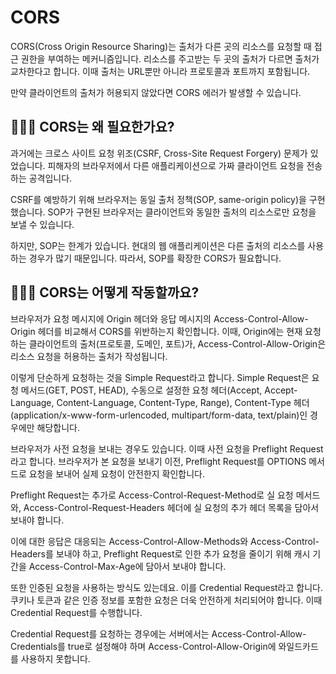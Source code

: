 # CORS

CORS(Cross Origin Resource Sharing)는 출처가 다른 곳의 리소스를 요청할 때 접근 권한을 부여하는 메커니즘입니다. 리소스를 주고받는 두 곳의 출처가 다르면 출처가 교차한다고 합니다. 이때 출처는 URL뿐만 아니라 프로토콜과 포트까지 포함됩니다. 

만약 클라이언트의 출처가 허용되지 않았다면 CORS 에러가 발생할 수 있습니다.

## 🤷🏻‍♂️ CORS는 왜 필요한가요?
과거에는 크로스 사이트 요청 위조(CSRF, Cross-Site Request Forgery) 문제가 있었습니다. 피해자의 브라우저에서 다른 애플리케이션으로 가짜 클라이언트 요청을 전송하는 공격입니다.

CSRF를 예방하기 위해 브라우저는 동일 출처 정책(SOP, same-origin policy)을 구현했습니다. SOP가 구현된 브라우저는 클라이언트와 동일한 출처의 리소스로만 요청을 보낼 수 있습니다.

하지만, SOP는 한계가 있습니다. 현대의 웹 애플리케이션은 다른 출처의 리소스를 사용하는 경우가 많기 때문입니다. 따라서, SOP를 확장한 CORS가 필요합니다.

## 🤷🏻‍♂️ CORS는 어떻게 작동할까요?
브라우저가 요청 메시지에 Origin 헤더와 응답 메시지의 Access-Control-Allow-Origin 헤더를 비교해서 CORS를 위반하는지 확인합니다. 이때, Origin에는 현재 요청하는 클라이언트의 출처(프로토콜, 도메인, 포트)가, Access-Control-Allow-Origin은 리소스 요청을 허용하는 출처가 작성됩니다.

이렇게 단순하게 요청하는 것을 Simple Request라고 합니다. Simple Request은 요청 메서드(GET, POST, HEAD), 수동으로 설정한 요청 헤더(Accept, Accept-Language, Content-Language, Content-Type, Range), Content-Type 헤더(application/x-www-form-urlencoded, multipart/form-data, text/plain)인 경우에만 해당합니다.

브라우저가 사전 요청을 보내는 경우도 있습니다. 이때 사전 요청을 Preflight Request라고 합니다. 브라우저가 본 요청을 보내기 이전, Preflight Request를 OPTIONS 메서드로 요청을 보내어 실제 요청이 안전한지 확인합니다.

Preflight Request는 추가로 Access-Control-Request-Method로 실 요청 메서드와, Access-Control-Request-Headers 헤더에 실 요청의 추가 헤더 목록을 담아서 보내야 합니다.

이에 대한 응답은 대응되는 Access-Control-Allow-Methods와 Access-Control-Headers를 보내야 하고, Preflight Request로 인한 추가 요청을 줄이기 위해 캐시 기간을 Access-Control-Max-Age에 담아서 보내야 합니다.

또한 인증된 요청을 사용하는 방식도 있는데요. 이를 Credential Request라고 합니다. 쿠키나 토큰과 같은 인증 정보를 포함한 요청은 더욱 안전하게 처리되어야 합니다. 이때 Credential Request를 수행합니다.

Credential Request를 요청하는 경우에는 서버에서는 Access-Control-Allow-Credentials를 true로 설정해야 하며 Access-Control-Allow-Origin에 와일드카드를 사용하지 못합니다.